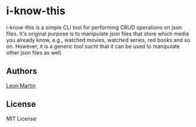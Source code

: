# i-know-this

i-know-this is a simple CLI tool for performing CRUD operations on json files. It's original purpose is to manipulate json files that store which media you already know, e.g., watched movies, watched series, red books and so on. However, it is a generic tool sucht that it can be used to manipulate other json files as well.

## Authors

[Leon Martin](https://leonmartin.github.io/)

## License

MIT License
